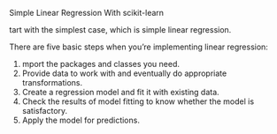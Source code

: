 Simple Linear Regression With scikit-learn

tart with the simplest case, which is simple linear regression.

There are five basic steps when you’re implementing linear regression:

1) mport the packages and classes you need.
2) Provide data to work with and eventually do appropriate transformations.
3) Create a regression model and fit it with existing data.
4) Check the results of model fitting to know whether the model is satisfactory.
5) Apply the model for predictions.